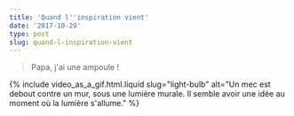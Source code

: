 ```yaml
---
title: 'Quand l''inspiration vient'
date: '2017-10-29'
type: post
slug: quand-l-inspiration-vient
---
```


> Papa, j'ai une ampoule !

{% include video_as_a_gif.html.liquid
slug="light-bulb"
alt="Un mec est debout contre un mur, sous une lumière murale. Il semble avoir une idée au moment où la lumière s'allume."
%}
